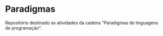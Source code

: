 # Paradigmas
Repositório destinado as atividades da cadeira "Paradigmas de linguagens de programação".
